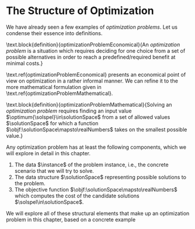# The Structure of Optimization

We have already seen a few examples of *optimization problems*.
Let us condense their essence into definitions.

\text.block{definition}{optimizationProblemEconomical}{An *optimization problem* is a situation which requires deciding for one choice from a set of possible alternatives in order to reach a predefined/required benefit at minimal costs.}

\text.ref{optimizationProblemEconomical} presents an economical point of view on optimization in a rather informal manner.
We can refine it to the more mathematical formulation given in \text.ref{optimizationProblemMathematical}.

\text.block{definition}{optimizationProblemMathematical}{Solving an *optimization problem* requires finding an input value $\optimum{\solspel}\in\solutionSpace$ from a set of allowed values $\solutionSpace$ for which a function $\objf:\solutionSpace\mapsto\realNumbers$ takes on the smallest possible value.}

Any optimization problem has at least the following components, which we will explore in detail in this chapter.

1. The data $\instance$ of the problem instance, i.e., the concrete scenario that we will try to solve.
2. The data structure $\solutionSpace$ representing possible solutions to the problem.
3. The objective function $\objf:\solutionSpace\mapsto\realNumbers$ which computes the cost of the candidate solutions $\solspel\in\solutionSpace$.

We will explore all of these structural elements that make up an optimization problem in this chapter, based on a concrete example